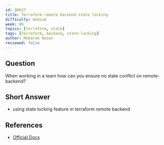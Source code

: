```yaml
---
id: Q0627
title: Terraform remote backend state locking
difficulty: medium
week: 06
topics: [terraform, state]
tags: [terraform, backend, state-locking]
author: Mobarak Hosen
reviewed: false
---
```


## Question

When working in a team how can you ensure no state conflict on remote-backend?

## Short Answer

- using state locking feature in terraform remote backend

## References

- [Official Docs](https://developer.hashicorp.com/terraform/language/state/locking)
